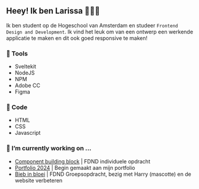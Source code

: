 ## Heey! Ik ben Larissa 👋👩‍💻
Ik ben student op de Hogeschool van Amsterdam en studeer `Frontend Design and Development`. Ik vind het leuk om van een ontwerp een werkende applicatie te maken en dit ook goed responsive te maken! 

### 🔧 Tools
- Sveltekit
- NodeJS
- NPM
- Adobe CC 
- Figma

### 🚀 Code
- HTML
- CSS
- Javascript

### 🔭 I’m currently working on ...
- [Component building block](https://github.com/Lmikkers/component-building-block) | FDND individuele opdracht
- [Portfolio 2024](https://github.com/Lmikkers/portfolio-24) | Begin gemaakt aan mijn portfolio 
- [Bieb in bloei](https://github.com/fdnd-agency/buurtcampus-oost/tree/release-candidate-bieb-in-bloei) | FDND Groepsopdracht, bezig met Harry (mascotte) en de website verbeteren

<!--
**Lmikkers/Lmikkers** is a ✨ _special_ ✨ repository because its `README.md` (this file) appears on your GitHub profile.

Here are some ideas to get you started:

- 🔭 I’m currently working on ...
- 🌱 I’m currently learning ...
- 👯 I’m looking to collaborate on ...
- 🤔 I’m looking for help with ...
- 💬 Ask me about ...
- 📫 How to reach me: ...
- 😄 Pronouns: ...
- ⚡ Fun fact: ...
-->
